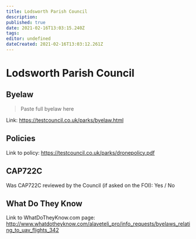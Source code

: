 ```yaml
---
title: Lodsworth Parish Council
description: 
published: true
date: 2021-02-16T13:03:15.240Z
tags: 
editor: undefined
dateCreated: 2021-02-16T13:03:12.261Z
---
```


# Lodsworth Parish Council


## Byelaw
> Paste full byelaw here

Link:
https://testcouncil.co.uk/parks/byelaw.html

## Policies
Link to policy:
https://testcouncil.co.uk/parks/dronepolicy.pdf

## CAP722C

Was CAP722C reviewed by the Council (if asked on the FOI): Yes / No

## What Do They Know

Link to WhatDoTheyKnow.com page:
http://www.whatdotheyknow.com/alaveteli_pro/info_requests/byelaws_relating_to_uav_flights_342

